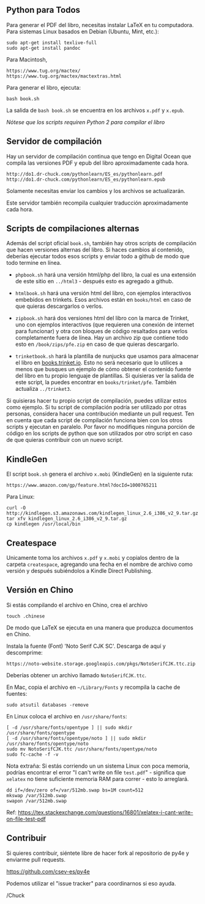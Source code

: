 Python para Todos
-----------------

Para generar el PDF del libro, necesitas instalar LaTeX en tu
computadora. Para sistemas Linux basados en Debian (Ubuntu, Mint, etc.):

    sudo apt-get install texlive-full
    sudo apt-get install pandoc

Para Macintosh,

    https://www.tug.org/mactex/
    https://www.tug.org/mactex/mactextras.html

Para generar el libro, ejecuta:

    bash book.sh

La salida de `bash book.sh` se encuentra en los archivos `x.pdf` y `x.epub`.

*Nótese que los scripts requiren Python 2 para compilar el libro*

## Servidor de compilación

Hay un servidor de compilación continua que tengo en Digital Ocean que compila
las versiones PDF y epub del libro aproximadamente cada hora.

    http://do1.dr-chuck.com/pythonlearn/ES_es/pythonlearn.pdf
    http://do1.dr-chuck.com/pythonlearn/ES_es/pythonlearn.epub

Solamente necesitas enviar los cambios y los archivos se actualizarán.

Este servidor también recompila cualquier traducción aproximadamente cada hora.

## Scripts de compilaciones alternas

Además del script oficial `book.sh`, también hay otros scripts de compilación que hacen
versiones alternas del libro.   Si haces cambios al contenido, deberías
ejecutar todos esos scripts y enviar todo a github de modo que todo termine en línea.

* `phpbook.sh` hará una versión html/php del libro, la cual es una extensión
de este sitio en `../html3` - después esto es agregado a github.

* `htmlbook.sh` hará una versión html del libro, con ejemplos interactivos
embebidos en trinkets. Esos archivos están en `books/html` en caso de que quieras descargarlos
o verlos.

* `zipbook.sh` hará dos versiones html del libro con la marca de Trinket,
uno con ejemplos interactivos (que requieren una conexión de internet para funcionar) y otra con
bloques de código resaltados para verlos completamente fuera de línea. Hay un archivo zip
que contiene todo esto en `/book/zips/pfe.zip` en caso de que quieras descargarlo.

* `trinketbook.sh` hará la plantilla de nunjucks que usamos para almacenar el libro
en [books.trinket.io](https://books.trinket.io).  Esto no será necesario que lo utilices
a menos que busques un ejemplo de cómo obtener el contenido fuente del libro en tu propio
lenguaje de plantillas.   Si quisieras ver la salida de este script, la puedes encontrar en
`books/trinket/pfe`.   También actualiza `../trinket3`.

Si quisieras hacer tu propio script de compilación, puedes utilizar estos como ejemplo. Si
tu script de compilación podría ser utilizado por otras personas, considera hacer una contribución
mediante un pull request. Ten en cuenta que cada script de compilación funciona bien con los otros
scripts y ejecutan en paralelo. Por favor no modifiques ninguna porción de código en los scripts de
python que son utilizados por otro script en caso de que quieras contribuir con un nuevo script.

## KindleGen

El script `book.sh` genera el archivo `x.mobi` (KindleGen) en la siguiente ruta:

    https://www.amazon.com/gp/feature.html?docId=1000765211

Para Linux:

    curl -O http://kindlegen.s3.amazonaws.com/kindlegen_linux_2.6_i386_v2_9.tar.gz
    tar xfv kindlegen_linux_2.6_i386_v2_9.tar.gz 
    cp kindlegen /usr/local/bin

## Createspace

Unicamente toma los archivos `x.pdf` y `x.mobi` y copialos dentro de la carpeta `createspace`,
agregando una fecha en el nombre de archivo como versión y después subiéndolos a
Kindle Direct Publishing.

Versión en Chino
----------------

Si estás compilando el archivo en Chino, crea el archivo

    touch .chinese

De modo que LaTeX se ejecuta en una manera que produzca documentos en Chino.

Instala la fuente (Font) 'Noto Serif CJK SC'.  Descarga de aquí y descomprime:

    https://noto-website.storage.googleapis.com/pkgs/NotoSerifCJK.ttc.zip

Deberías obtener un archivo llamado `NotoSerifCJK.ttc`.

En Mac, copia el archivo en `~/Library/Fonts` y recompila la cache de fuentes:

    sudo atsutil databases -remove

En Linux coloca el archivo en `/usr/share/fonts`:

    [ -d /usr/share/fonts/opentype ] || sudo mkdir /usr/share/fonts/opentype
    [ -d /usr/share/fonts/opentype/noto ] || sudo mkdir /usr/share/fonts/opentype/noto
    sudo mv NotoSerifCJK.ttc /usr/share/fonts/opentype/noto
    sudo fc-cache -f -v

Nota extraña:  Si estás corriendo un un sistema Linux con poca memoria, podrías
encontrar el error "I can't write on file `test.pdf`" - significa
que `xelatex` no tiene suficiente memoria RAM para correr - esto lo arreglará.

    dd if=/dev/zero of=/var/512mb.swap bs=1M count=512
    mkswap /var/512mb.swap
    swapon /var/512mb.swap

Ref: https://tex.stackexchange.com/questions/16801/xelatex-i-cant-write-on-file-test-pdf

## Contribuir

Si quieres contribuir, siéntete libre de hacer fork al repositorio
de py4e y enviarme pull requests.

https://github.com/csev-es/py4e

Podemos utilizar el "issue tracker" para coordinarnos si eso ayuda.

/Chuck

